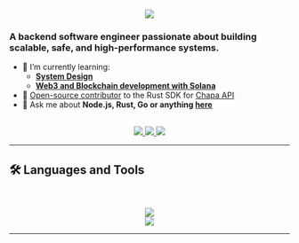 <h1 align="center">
    <img src="https://readme-typing-svg.herokuapp.com/?font=Inter&size=48&center=true&vCenter=true&width=500&height=70&color=4493F8&duration=4000&lines=Selam+👋;+I'm+Yabets+Zekaryas!;" />
</h1>

### A backend software engineer passionate about building scalable, safe, and high-performance systems.

- 🌱 I’m currently learning:
  - **[System Design](https://blog.bytebytego.com/p/free-system-design-pdf-158-pages)**
  - **[Web3 and Blockchain development with Solana](https://learn.blueshift.gg/en)**
- 🧩 [Open-source contributor](https://github.com/Chapa-Et/chapa-rust) to the Rust SDK for [Chapa API](https://chapa.co/about)
- 💬 Ask me about **Node.js, Rust, Go or anything [here](https://github.com/YabetsZ/YabetsZ/issues)**

<br>

<div align="center">
  <a href="yabetszekaryas07@gmail.com">
    <img src="https://img.shields.io/badge/Gmail-333333?style=for-the-badge&logo=gmail&logoColor=red" />
  </a>
  <a href="https://www.linkedin.com/in/yabets-zekaryas-manale" target="_blank">
    <img src="https://img.shields.io/badge/LinkedIn-0077B5?style=for-the-badge&logo=linkedin&logoColor=white" target="_blank" />
  </a>
  <a href="https://leetcode.com/u/ZYabets" target="_blank">
    <img src="https://img.shields.io/badge/LeetCode-000000?style=for-the-badge&logo=LeetCode&logoColor=White" target="_blank" />
  </a>
</div>

<hr>

## 🛠️ Languages and Tools

<br>

<p align="center">
  <img src="https://skillicons.dev/icons?i=ts,nodejs,react,rust,go,gin,java,mongodb,postgres,prisma" />
  <br>
  <img src="https://skillicons.dev/icons?i=html,css,tailwind,js,git,postman,docker" />
</p>

<hr>
